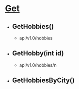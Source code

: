 # <u>Get</u>

- ## GetHobbies()

  - api/v1.0/hobbies

- ## GetHobby(int id)

  - api/v1.0/hobbies/n
  
- ## GetHobbiesByCity()

